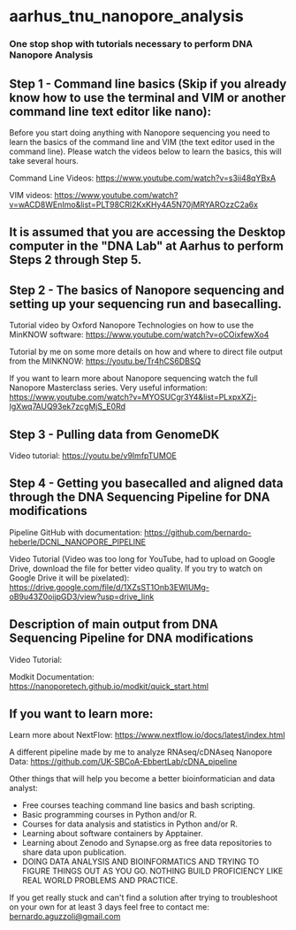 #
# aarhus_tnu_nanopore_analysis

### One stop shop with tutorials necessary to perform DNA Nanopore Analysis

##
## Step 1 - Command line basics (Skip if you already know how to use the terminal and VIM or another command line text editor like nano): 


Before you start doing anything with Nanopore sequencing you need to learn the basics of the command line and
VIM (the text editor used in the command line). Please watch the videos below to learn the basics, this will
take several hours.

Command Line Videos: https://www.youtube.com/watch?v=s3ii48qYBxA

VIM videos: https://www.youtube.com/watch?v=wACD8WEnImo&list=PLT98CRl2KxKHy4A5N70jMRYAROzzC2a6x


##
## It is assumed that you are accessing the Desktop computer in the "DNA Lab" at Aarhus to perform Steps 2 through Step 5.



## Step 2 - The basics of Nanopore sequencing and setting up your sequencing run and basecalling.

Tutorial video by Oxford Nanopore Technologies on how to use the MinKNOW software: https://www.youtube.com/watch?v=oCOixfewXo4

Tutorial by me on some more details on how and where to direct file output from the MINKNOW: https://youtu.be/Tr4hCS6DBSQ

If you want to learn more about Nanopore sequencing watch the full Nanopore Masterclass series. Very useful information: https://www.youtube.com/watch?v=MYOSUCgr3Y4&list=PLxpxXZj-IgXwq7AUQ93ek7zcgMjS_E0Rd

##
## Step 3 - Pulling data from GenomeDK

Video tutorial: https://youtu.be/v9ImfpTUMOE

##
## Step 4 - Getting you basecalled and aligned data through the DNA Sequencing Pipeline for DNA modifications

Pipeline GitHub with documentation: https://github.com/bernardo-heberle/DCNL_NANOPORE_PIPELINE

Video Tutorial (Video was too long for YouTube, had to upload on Google Drive, download the file for better video quality. If you try to watch on Google Drive it will be pixelated): https://drive.google.com/file/d/1XZsST1Onb3EWIUMg-oB9u43Z0oijpGD3/view?usp=drive_link



##
## Description of main output from DNA Sequencing Pipeline for DNA modifications

Video Tutorial: 

Modkit Documentation: https://nanoporetech.github.io/modkit/quick_start.html

##
## If you want to learn more:

Learn more about NextFlow: https://www.nextflow.io/docs/latest/index.html

A different pipeline made by me to analyze RNAseq/cDNAseq Nanopore Data: https://github.com/UK-SBCoA-EbbertLab/cDNA_pipeline

Other things that will help you become a better bioinformatician and data analyst:

- Free courses teaching command line basics and bash scripting.
- Basic programming courses in Python and/or R.
- Courses for data analysis and statistics in Python and/or R.
- Learning about software containers by Apptainer.
- Learning about Zenodo and Synapse.org as free data repositories to share data upon publication.
- DOING DATA ANALYSIS AND BIOINFORMATICS AND TRYING TO FIGURE THINGS OUT AS YOU GO. NOTHING BUILD PROFICIENCY LIKE REAL WORLD PROBLEMS AND PRACTICE.


If you get really stuck and can't find a solution after trying to troubleshoot on your own for at least 3 days feel free to contact me: bernardo.aguzzoli@gmail.com
